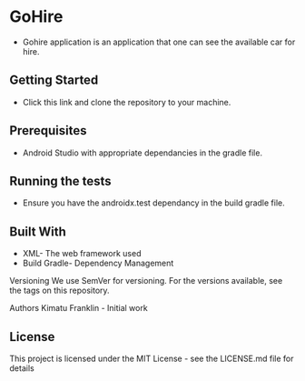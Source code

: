 # GoHire
* Gohire application is an application that one can see the available car for hire.

## Getting Started
* Click this link and clone the repository to your machine.

## Prerequisites
* Android Studio with appropriate dependancies in the gradle file.

## Running the tests
* Ensure you have the androidx.test dependancy in the build gradle file.


## Built With
* XML- The web framework used
* Build Gradle- Dependency Management


Versioning
We use SemVer for versioning. For the versions available, see the tags on this repository.

Authors
Kimatu Franklin - Initial work


## License
This project is licensed under the MIT License - see the LICENSE.md file for details
